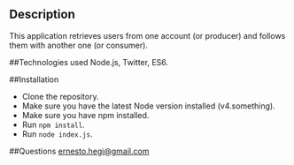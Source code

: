 ## Description
This application retrieves users from one account (or producer) and follows them with another one (or consumer).

##Technologies used
Node.js, Twitter, ES6.

##Installation
* Clone the repository.
* Make sure you have the latest Node version installed (v4.something).
* Make sure you have npm installed.
* Run `npm install`.
* Run `node index.js`.

##Questions
ernesto.hegi@gmail.com
